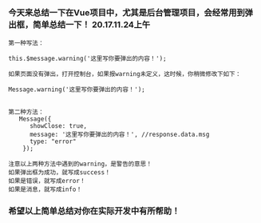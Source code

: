 ### 今天来总结一下在Vue项目中，尤其是后台管理项目，会经常用到弹出框，简单总结一下！ 20.17.11.24上午
```
第一种写法：

this.$message.warning('这里写你要弹出的内容！');

如果页面没有弹出，打开控制台，如果报warning未定义，这时候，你稍微修改下如下：

Message.warning('这里写你要弹出的内容！');


第二种方法：
   Message({
      showClose: true,
      message: '这里写你要弹出的内容！', //response.data.msg
      type: "error"
    });

注意以上两种方法中遇到的warning，是警告的意思！
如果弹出框为成功，就写成success！
如果是错误，就写成error！
如果是消息，就写成info！    

```
### 希望以上简单总结对你在实际开发中有所帮助！